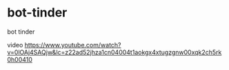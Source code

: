 # bot-tinder
bot tinder

video 
https://www.youtube.com/watch?v=0lOAj4SAQjw&lc=z22ad52jhza1cn04004t1aokgx4xtugzgnw00xqk2ch5rk0h00410
